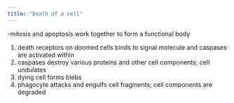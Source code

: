 ```yaml
---
title: "Death of a cell"
---
```

-mitosis and apoptosis work together to form a functional body
1) death receptors on doomed cells binds to signal molecule and caspases are activated within
2) caspases destroy various proteins and other cell components; cell undulates
3) dying cell forms blebs
4) phagocyte attacks and engulfs cell fragments; cell components are degraded

